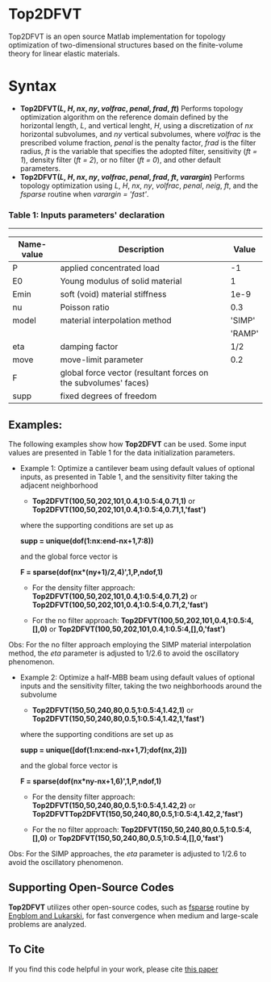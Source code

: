 # Top2DFVT
Top2DFVT is an open source Matlab implementation for topology optimization of two-dimensional structures based on the finite-volume theory for linear elastic materials.

# Syntax

* **Top2DFVT(*L*, *H*, *nx*, *ny*, *volfrac*, *penal*, *frad*, *ft*)** Performs topology optimization algorithm on the reference domain defined by the horizontal length, *L*, and vertical lenght, *H*, using a discretization of *nx* horizontal subvolumes, and *ny* vertical subvolumes, where *volfrac* is the prescribed volume fraction, *penal* is the penalty factor, *frad* is the filter radius, *ft* is the variable that specifies the adopted filter, sensitivity (*ft = 1*), density filter (*ft = 2*), or no filter (*ft = 0*), and other default parameters.
* **Top2DFVT(*L*, *H*, *nx*, *ny*, *volfrac*, *penal*, *frad*, *ft*, *varargin*)** Performs topology optimization using *L*, *H*, *nx*, *ny*, *volfrac*, *penal*, *neig*, *ft*, and the *fsparse* routine when *varargin = 'fast'*.

 ### Table 1: Inputs parameters' declaration
--------------------------------------------------------------------------------------------------------------------
 |    Name-value     |                      Description          |    Value                          |
 |-------------------|---------------------------------------------------------|-----------------------------------|
 |  P |   applied concentrated load   |           -1                        |
 |  E0     |   Young modulus of solid material                |      1     |
 |  Emin      |    soft (void) material stiffness                         |  1e-9                       |
 |  nu  |  Poisson ratio |          0.3               |
 | model      |  material interpolation method  | 'SIMP'|
 |                   |                                                         | 'RAMP'|
 |  eta     |   damping factor | 1/2|
 |  move             |  move-limit parameter      | 0.2|
 |  F      |  global force vector (resultant forces on the subvolumes' faces)          | |
 |  supp      |  fixed degrees of freedom    | |
 
 ## Examples:

The following examples show how **Top2DFVT** can be used. Some input values are presented in Table 1 for the data initialization parameters.

  *  Example 1:
    Optimize a cantilever beam using default values of optional inputs, as presented in Table 1, and the sensitivity filter taking the adjacent neighborhood

     - **Top2DFVT(100,50,202,101,0.4,1:0.5:4,0.71,1)** or **Top2DFVT(100,50,202,101,0.4,1:0.5:4,0.71,1,'fast')**
     
     where the supporting conditions are set up as
     
     **supp = unique(dof(1:nx:end-nx+1,7:8))**
     
     and the global force vector is
     
     **F = sparse(dof(nx\*(ny+1)/2,4)',1,P,ndof,1)**
     
     - For the density filter approach: **Top2DFVT(100,50,202,101,0.4,1:0.5:4,0.71,2)** or **Top2DFVT(100,50,202,101,0.4,1:0.5:4,0.71,2,'fast')**
     
     - For the no filter approach: **Top2DFVT(100,50,202,101,0.4,1:0.5:4,[],0)** or **Top2DFVT(100,50,202,101,0.4,1:0.5:4,[],0,'fast')**

Obs: For the no filter approach employing the SIMP material interpolation method, the *eta* parameter is adjusted to 1/2.6 to avoid the oscillatory phenomenon.

  *  Example 2:
     Optimize a half-MBB beam using default values of optional inputs and the sensitivity filter, taking the two neighborhoods around the subvolume

     - **Top2DFVT(150,50,240,80,0.5,1:0.5:4,1.42,1)** or **Top2DFVT(150,50,240,80,0.5,1:0.5:4,1.42,1,'fast')**
     
     where the supporting conditions are set up as
     
     **supp = unique([dof(1:nx:end-nx+1,7);dof(nx,2)])**
     
     and the global force vector is
     
     **F = sparse(dof(nx\*ny-nx+1,6)',1,P,ndof,1)**
     
     - For the density filter approach: **Top2DFVT(150,50,240,80,0.5,1:0.5:4,1.42,2)** or **Top2DFVTTop2DFVT(150,50,240,80,0.5,1:0.5:4,1.42,2,'fast')**
     
     - For the no filter approach: **Top2DFVT(150,50,240,80,0.5,1:0.5:4,[],0)** or **Top2DFVT(150,50,240,80,0.5,1:0.5:4,[],0,'fast')**

Obs: For the SIMP approaches, the *eta* parameter is adjusted to 1/2.6 to avoid the oscillatory phenomenon.

## Supporting Open-Source Codes
**Top2DFVT** utilizes other open-source codes, such as [fsparse](https://github.com/stefanengblom/stenglib.git) routine by
[Engblom and Lukarski](https://doi.org/10.1016/j.parco.2016.04.001), for fast convergence when medium and large-scale problems are analyzed.

## To Cite
If you find this code helpful in your work, please cite [this paper](https://doi.org/10.1016/j.mechrescom.2020.103581)
